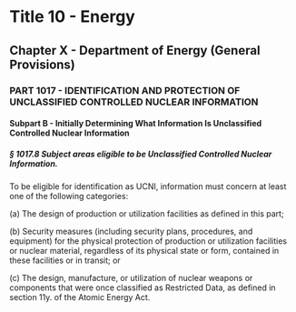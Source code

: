 
# Title 10 - Energy
## Chapter X - Department of Energy (General Provisions)
### PART 1017 - IDENTIFICATION AND PROTECTION OF UNCLASSIFIED CONTROLLED NUCLEAR INFORMATION
#### Subpart B - Initially Determining What Information Is Unclassified Controlled Nuclear Information
##### § 1017.8 Subject areas eligible to be Unclassified Controlled Nuclear Information.

To be eligible for identification as UCNI, information must concern at least one of the following categories:

(a) The design of production or utilization facilities as defined in this part;

(b) Security measures (including security plans, procedures, and equipment) for the physical protection of production or utilization facilities or nuclear material, regardless of its physical state or form, contained in these facilities or in transit; or

(c) The design, manufacture, or utilization of nuclear weapons or components that were once classified as Restricted Data, as defined in section 11y. of the Atomic Energy Act.
